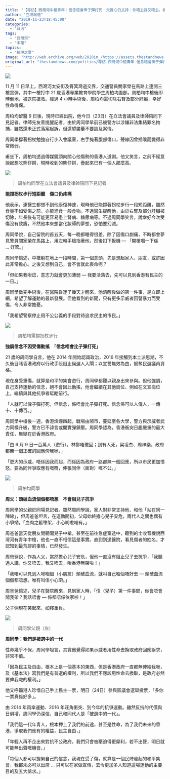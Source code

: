 ```yaml
---
title: "【專訪】西灣河中槍青年：信念唔會俾子彈打死　父擔心仍支持：你唔去我又唔去，香港無架啦！"
author: "立場報道"
date: "2019-11-23T18:45:00"
categories:
  - "政治"
tags:
  - "西灣河"
  - "中槍"
topics:
  - "抗爭之夏"
image: "http://web.archive.org/web/2020im_/https://assets.thestandnews.com/media/photos/20191123-08_tpWJ4_zypyk7h.png"
original_url: "thestandnews.com/politics/專訪-西灣河中槍青年-信念唔會俾子彈打死-父擔心仍支持-你唔去我又唔去-香港無架啦"
---
```

![](http://web.archive.org/web/2020im_/https://assets.thestandnews.com/media/photos/20191123-08_tpWJ4_zypyk7h.png)

11 月 11 日早上，西灣河太安街及筲箕灣道交界，交通警員關家榮在馬路上連開三槍實彈，其中一槍打中 21 歲香港專業教育學院學生周柏均腹部。周柏均中槍後即時倒地，被送院搶救。經過 4 小時手術後，周柏均需切除右腎及部分肝臟，幸好性命得保。

周柏均留醫 9 日後，現時已經出院，他今日（23日）在立法會議員及律師陪同下見記者。律師先友善提醒記者，由於周同學早前已被警方以涉嫌非法集結罪名拘捕，雖然還未正式落案起訴，但還望盡量不要談及案情。

周同學撐著拐杖勉強自行步入會議室，右手掩著腹部傷口，聲線因曾插喉而變得非常微弱。

甫坐下，周柏均透過傳媒鏡頭向關心他傷勢的香港人道謝。他又笑言，之前不經意說起想吃熊仔餅，現時收到的熊仔餅，疊起來已有一個人那麼高。

![](http://web.archive.org/web/2020im_/https://assets.thestandnews.com/media/photos/DSC06442_MtoBn_1sF1qAa.png)
> 周柏均同學在立法會議員及律師陪同下見記者

**能撐拐杖步行短距離　傷口仍疼痛**

他表示，連醫生都想不到他康復神速，現時他已能撐著拐杖步行一段短距離，雖然食量不如受傷之前，亦能進食一般食物。不過醫生提醒他，由於右腎及部分肝臟被切除，年長後有可能更容易患上腎病、糖尿病等。不過周同學笑言，說幸好今次受傷沒有致癱，不然他本來想當化妝師的夢想，恐怕要幻滅。

周同學說，自己留院的首五天，每一晚都睡得很差，除了因傷口劇痛，不時都會夢見警員關家榮在馬路上，用左輪手槍指著他，然後扣下扳機 — 「開槍嗰一下係 … 好驚。」

周同學憶述，中槍躺在地上一段時間，第一個念頭，先是想起家人、朋友，或許因此非常擔心。之後又想到自己，會不會就此喪命呢？

「但如果我咁諗，意志力就會更加薄弱 — 我要活落去，先可以見到香港有民主的一日。」

周同學做完手術後，在醫院昏迷了幾天才醒來，他清醒後做的第一件事，是立即上網，希望了解運動的最新發展。但他看到的新聞，只有更多示威者因警暴力而受傷，令人非常擔憂。

「我希望警察停止用不公公義的手段對待追求民主的市民。」

![](http://web.archive.org/web/2020im_/https://assets.thestandnews.com/media/photos/DSC06542_UVCOM_dUyIyS9.png)
> 周柏均需撐拐杖步行

**強調信念不因受傷動搖　「信念唔會比子彈打死」**

21 歲的周同學自言，他在 2014 年開始認識政治，2016 年接觸到本土派思潮，不久後目睹香港政府以行政手段阻止候選人入閘；以宣誓無效為由，褫奪民選議員資格。

現在身受重傷，就算是和平的集會遊行，周同學都難以親身出來參與。但他強調，自己支持運動的信念，絕不會因此動搖，他會繼續在其他崗位、例如在文宣崗位上，繼續與其他抗爭者砥勵前行。

「人就可以俾子彈打死，但信念，係唔會比子彈打死。信念係可以人傳人，一傳十、十傳百。」

周同學中槍後一週，香港烽煙四起，戰場由鬧市，蔓延至各大學，警方與示威者武力同樣升級，警方已不諱言或開實彈鎮壓。周同學認為，香港衝突日趨嚴重的最大責任，無疑在於香港政府。

「由 6 月 9 日一百萬人（遊行），林鄭唔撤回；到有人死，梁凌杰、周梓樂，政府都無一個正確的回應俾我哋，」

「更大的示威，唔係因我而起，而係因為政府一路都無一個回應，所以市民更加憤怒，要為同伴爭取應有嘅嘢，伸張同伴（面對）嘅不公。」

![](http://web.archive.org/web/2020im_/https://assets.thestandnews.com/media/photos/chow_QDcx2_wKOr61d.png)
> 周柏均同學

**周父：頭破血流個個都唔想　不會阻兒子抗爭**

周同學的父親於同場見記者。雖然周同學說，家人對非常支持他、和他「站在同一陣線」，但周爸爸坦言，在運動開初，父母始終擔心兒子安危，兩代人之間也偶有小爭拗，「血肉之軀嚟架，小心啲啦唯有。」

周爸爸當天從朋友間聽聞兒子中槍，甚至在前往急症室途中，聽到的士收音機說西灣河有青年中槍，他也一直不相信這是事實。直到到達醫院，看見傷者的姓名，才認知到最荒謬的事情，已然發生。

周爸爸說，作為人父，當然擔心兒子安危，但他一直沒有阻止兒子去抗爭，「我聽過人講，你又唔去，我又唔去，咁香港無架啦！」

「我唔可以見到人哋嗰個（小朋友）頭破血流，就叫自己嗰個唔好去 — 頭破血流個個都唔想。唯有叫佢小心啲。」

周爸爸憶述，兒子在醫院醒來，見到家人時，「佢（兒子）第一件事問，你會唔會鬧我架？我話唔會 — 係都唔係依家啦！」

父子倆現在笑起來，如釋重負。

![](http://web.archive.org/web/2020im_/https://assets.thestandnews.com/media/photos/76643733_10162399634750265_677028850353307648_o20copy_6XrFl_n7L0g2x.png)
> 周同學父親（左）

**周同學：我們是被選中的一代**

性命幾乎不保，周同學坦言，其實他覺得如果示威者用性命去換取政府回應訴求，非常不值。

「因為民主及自由，根本上是一個基本的東西，但是香港政府一直都無俾給我哋，及《基本法》寫我們是有普選的權利，所以我們不應該用性命去換取，是政府必然要俾我哋的權利。」

他又呼籲港人珍惜自己手上民主一票，明日（24日）參與區議會選舉投票，「多你一票真係好多」。

由 2014 年雨傘運動、2016 年旺角衝突、到今年的抗爭運動。雖然反抗的代價與日俱增，周同學仍深信，自己和同代人是「被選中的一代」。

「我們這一代年青人，根本押上了我們的前途，甚至是性命，為了我們未來的香港，爭取我們應有的權益，民主自由，」

「年輕人再不企出來對抗不公政府，我們只會被壓迫得更犀利，若不出聲，明日就可能無出聲嘅機會。」

「每個人都可以握緊自己的信念，我現在受了傷，就算是一個民陣發起的和平集會，我都未必可以出席 ... 只可以在家做宣傳，去令更加多人知道這場運動的主要目的及五大訴求。」
